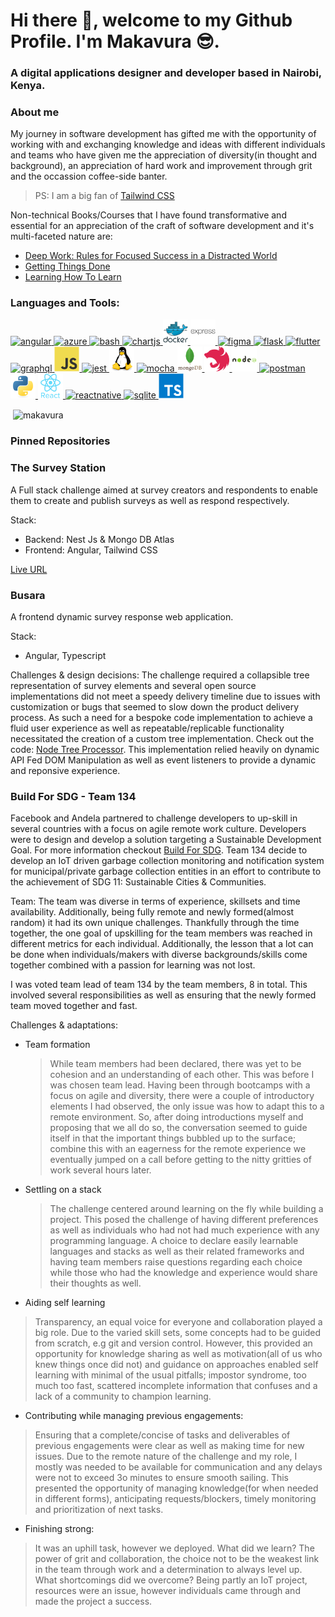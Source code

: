<h1 align="left">Hi there 👋, welcome to my Github Profile. I'm Makavura 😎.</h1>

<h3 align="left">A digital applications designer and developer based in Nairobi, Kenya.</h3>

### About me
My journey in software development has gifted me with the opportunity of working with and exchanging knowledge and ideas with different individuals and teams who have given me the appreciation of diversity(in thought and background), an appreciation of hard work and improvement through grit and the occassion coffee-side banter.
  > PS: I am a big fan of [Tailwind CSS](https://tailwindcss.com/)


Non-technical Books/Courses that I have found transformative and essential for an appreciation of the craft of software development and it's multi-faceted nature are:
- [Deep Work: Rules for Focused Success in a Distracted World](https://www.calnewport.com/books/deep-work/)
- [Getting Things Done](https://gettingthingsdone.com/)
- [Learning How To Learn]()


<h3 align="left">Languages and Tools:</h3>
<p align="left"> <a href="https://angular.io" target="_blank" rel="noreferrer"> <img src="https://angular.io/assets/images/logos/angular/angular.svg" alt="angular" width="40" height="40"/> </a> <a href="https://azure.microsoft.com/en-in/" target="_blank" rel="noreferrer"> <img src="https://www.vectorlogo.zone/logos/microsoft_azure/microsoft_azure-icon.svg" alt="azure" width="40" height="40"/> </a> <a href="https://www.gnu.org/software/bash/" target="_blank" rel="noreferrer"> <img src="https://www.vectorlogo.zone/logos/gnu_bash/gnu_bash-icon.svg" alt="bash" width="40" height="40"/> </a> <a href="https://www.chartjs.org" target="_blank" rel="noreferrer"> <img src="https://www.chartjs.org/media/logo-title.svg" alt="chartjs" width="40" height="40"/> </a> <a href="https://www.docker.com/" target="_blank" rel="noreferrer"> <img src="https://raw.githubusercontent.com/devicons/devicon/master/icons/docker/docker-original-wordmark.svg" alt="docker" width="40" height="40"/> </a> <a href="https://expressjs.com" target="_blank" rel="noreferrer"> <img src="https://raw.githubusercontent.com/devicons/devicon/master/icons/express/express-original-wordmark.svg" alt="express" width="40" height="40"/> </a> <a href="https://www.figma.com/" target="_blank" rel="noreferrer"> <img src="https://www.vectorlogo.zone/logos/figma/figma-icon.svg" alt="figma" width="40" height="40"/> </a> <a href="https://flask.palletsprojects.com/" target="_blank" rel="noreferrer"> <img src="https://www.vectorlogo.zone/logos/pocoo_flask/pocoo_flask-icon.svg" alt="flask" width="40" height="40"/> </a> <a href="https://flutter.dev" target="_blank" rel="noreferrer"> <img src="https://www.vectorlogo.zone/logos/flutterio/flutterio-icon.svg" alt="flutter" width="40" height="40"/> </a> <a href="https://graphql.org" target="_blank" rel="noreferrer"> <img src="https://www.vectorlogo.zone/logos/graphql/graphql-icon.svg" alt="graphql" width="40" height="40"/> </a> <a href="https://developer.mozilla.org/en-US/docs/Web/JavaScript" target="_blank" rel="noreferrer"> <img src="https://raw.githubusercontent.com/devicons/devicon/master/icons/javascript/javascript-original.svg" alt="javascript" width="40" height="40"/> </a> <a href="https://jestjs.io" target="_blank" rel="noreferrer"> <img src="https://www.vectorlogo.zone/logos/jestjsio/jestjsio-icon.svg" alt="jest" width="40" height="40"/> </a> <a href="https://www.linux.org/" target="_blank" rel="noreferrer"> <img src="https://raw.githubusercontent.com/devicons/devicon/master/icons/linux/linux-original.svg" alt="linux" width="40" height="40"/> </a> <a href="https://mochajs.org" target="_blank" rel="noreferrer"> <img src="https://www.vectorlogo.zone/logos/mochajs/mochajs-icon.svg" alt="mocha" width="40" height="40"/> </a> <a href="https://www.mongodb.com/" target="_blank" rel="noreferrer"> <img src="https://raw.githubusercontent.com/devicons/devicon/master/icons/mongodb/mongodb-original-wordmark.svg" alt="mongodb" width="40" height="40"/> </a> <a href="https://nestjs.com/" target="_blank" rel="noreferrer"> <img src="https://raw.githubusercontent.com/devicons/devicon/master/icons/nestjs/nestjs-plain.svg" alt="nestjs" width="40" height="40"/> </a> <a href="https://nodejs.org" target="_blank" rel="noreferrer"> <img src="https://raw.githubusercontent.com/devicons/devicon/master/icons/nodejs/nodejs-original-wordmark.svg" alt="nodejs" width="40" height="40"/> </a> <a href="https://postman.com" target="_blank" rel="noreferrer"> <img src="https://www.vectorlogo.zone/logos/getpostman/getpostman-icon.svg" alt="postman" width="40" height="40"/> </a> <a href="https://www.python.org" target="_blank" rel="noreferrer"> <img src="https://raw.githubusercontent.com/devicons/devicon/master/icons/python/python-original.svg" alt="python" width="40" height="40"/> </a> <a href="https://reactjs.org/" target="_blank" rel="noreferrer"> <img src="https://raw.githubusercontent.com/devicons/devicon/master/icons/react/react-original-wordmark.svg" alt="react" width="40" height="40"/> </a> <a href="https://reactnative.dev/" target="_blank" rel="noreferrer"> <img src="https://reactnative.dev/img/header_logo.svg" alt="reactnative" width="40" height="40"/> </a> <a href="https://www.sqlite.org/" target="_blank" rel="noreferrer"> <img src="https://www.vectorlogo.zone/logos/sqlite/sqlite-icon.svg" alt="sqlite" width="40" height="40"/> </a> <a href="https://www.typescriptlang.org/" target="_blank" rel="noreferrer"> <img src="https://raw.githubusercontent.com/devicons/devicon/master/icons/typescript/typescript-original.svg" alt="typescript" width="40" height="40"/> </a> </p>


<p>&nbsp;<img align="center" src="https://github-readme-stats.vercel.app/api?username=makavura&show_icons=true&locale=en" alt="makavura" /></p>

### Pinned Repositories

### The Survey Station
A Full stack challenge aimed at survey creators and respondents to enable them to create and publish surveys as well as respond respectively.

Stack:
- Backend: Nest Js & Mongo DB Atlas
- Frontend: Angular, Tailwind CSS

[Live URL](https://rgsdfgdfgsdfgdfhdhe3423.web.app/)


### Busara
A frontend dynamic survey response web application.

Stack:
- Angular, Typescript

Challenges & design decisions:
The challenge required a collapsible tree representation of survey elements and several open source implementations did not meet a speedy delivery timeline due to issues with customization or bugs that seemed to slow down the product delivery process. As such a need for a bespoke code implementation to achieve a fluid user experience as well as repeatable/replicable functionality necessitated the creation of a custom tree implementation. Check out the code: [Node Tree Processor](https://github.com/Makavura/busara/blob/develop/src/lib/nodes.ts).
This implementation relied heavily on dynamic API Fed DOM Manipulation as well as event listeners to provide a dynamic and reponsive experience.

### Build For SDG - Team 134
Facebook and Andela partnered to challenge developers to up-skill in several countries with a focus on agile remote work culture. Developers were to design and develop a solution targeting a Sustainable Development Goal. For more information checkout [Build For SDG](https://buildforsdg.andela.com).
Team 134 decide to develop an IoT driven garbage collection monitoring and notification system for municipal/private garbage collection entities in an effort to contribute to the achievement of SDG 11: Sustainable Cities & Communities.

Team:
The team was diverse in terms of experience, skillsets and time availability. Additionally, being fully remote and newly formed(almost random) it had its own unique challenges. Thankfully through the time together, the one goal of upskilling for the team members was reached in different metrics for each individual. Additionally, the lesson that a lot can be done when individuals/makers with diverse backgrounds/skills come together combined with a passion for learning was not lost.

I was voted team lead of team 134 by the team members, 8 in total. This involved several responsibilities as well as ensuring that the newly formed team moved together and fast.

Challenges & adaptations:
- Team formation
  > While team members had been declared, there was yet to be cohesion and an understanding of each other. This was before I was chosen team lead. Having been through  bootcamps with a focus on agile and diversity, there were a couple of introductory elements I had observed, the only issue was how to adapt this to a remote environment. So, after doing introductions myself and proposing that we all do so, the conversation seemed to guide itself in that the important things bubbled up to the surface; combine this with an eagerness for the remote experience we eventually jumped on a call before getting to the nitty gritties of work several hours later.
- Settling on a stack
  > The challenge centered around learning on the fly while building a project. This posed the challenge of having different preferences as well as individuals who had not had much experience with any programming language. A choice to declare easily learnable languages and stacks as well as their related frameworks and having team members raise questions regarding each choice while those who had the knowledge and experience would share their thoughts as well.  
- Aiding self learning
 > Transparency, an equal voice for everyone and collaboration played a big role. Due to the varied skill sets, some concepts had to be guided from scratch, e.g git and version control. However, this provided an opportunity for knowledge sharing as well as motivation(all of us who knew things once did not) and guidance on approaches enabled self learning with minimal of the usual pitfalls; impostor syndrome, too much too fast, scattered incomplete information that confuses and a lack of a community to champion learning. 
- Contributing while managing previous engagements: 
 > Ensuring that a complete/concise of tasks and deliverables of previous engagements were clear as well as making time for new issues. Due to the remote nature    of the challenge and my role, I mostly was needed to be available for communication and any delays were not to  exceed 3o minutes to ensure smooth sailing. This presented the opportunity of managing knowledge(for when needed in different forms), anticipating requests/blockers, timely monitoring and prioritization of next tasks.    
- Finishing strong:
 > It was an uphill task, however we deployed. What did we learn?  The power of grit and collaboration, the choice not to be the weakest link in the team through work and a determination to always level up. What shortcomings did we overcome? Being partly an IoT project, resources were an issue, however individuals came through and made the project a success.

